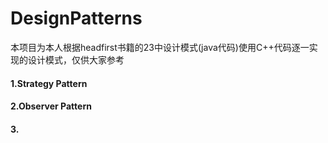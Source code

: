 # DesignPatterns

本项目为本人根据headfirst书籍的23中设计模式(java代码)使用C++代码逐一实现的设计模式，仅供大家参考

#### 1.Strategy Pattern

#### 2.Observer Pattern

#### 3.